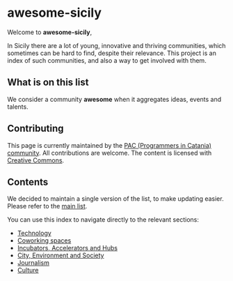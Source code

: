 # awesome-sicily

Welcome to **awesome-sicily**,

In Sicily there are a lot of young, innovative and thriving
communities, which sometimes can be hard to find, despite their
relevance. This project is an index of such communities, and also a
way to get involved with them.

## What is on this list

We consider a community **awesome** when it aggregates ideas,
events and talents.

## Contributing

This page is currently maintained by the [PAC (Programmers in Catania)
community](https://www.facebook.com/groups/programmatoriCatania/). All
contributions are welcome. The content is licensed with [Creative
Commons](http://creativecommons.org/licenses/by/4.0/).

## Contents

We decided to maintain a single version of the list, to make updating easier. Please refer to the [main list](README.md).

You can use this index to navigate directly to the relevant sections:
- [Technology](README.md#tecnologia)
 - [Coworking spaces](README.md#coworking)
 - [Incubators, Accelerators and Hubs](README.md#incubatori-acceleratori-e-hubs)
- [City, Environment and Society](README.md#città-ambiente-e-legalità)
- [Journalism](README.md#giornalismo)
- [Culture](README.md#cultura)
